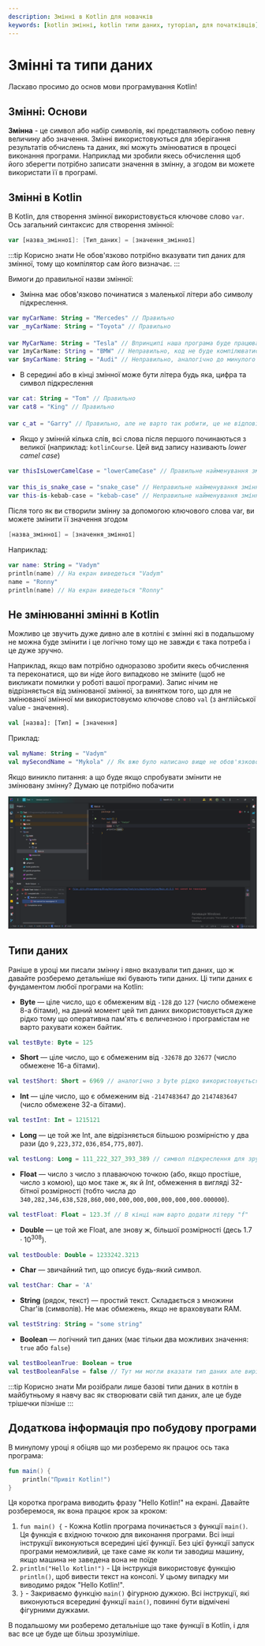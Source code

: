 ```yaml
---
description: Змінні в Kotlin для новачків
keywords: [kotlin змінні, kotlin типи даних, туторіал, для початківців]
---
```


# Змінні та типи даних

Ласкаво просимо до основ мови програмування Kotlin!

## Змінні: Основи
**Змінна** - це символ або набір символів, які представляють собою певну величину або значення. Змінні використовуються для зберігання результатів обчислень та даних, які можуть змінюватися в процесі виконання програми. Наприклад ми зробили якесь обчислення щоб його зберегти потрібно записати значення в змінну, а згодом ви можете використати її в програмі.

## Змінні в Kotlin
В Kotlin, для створення змінної використовується ключове слово `var`. Ось загальний синтаксис для створення змінної:

```kotlin
var [назва_змінної]: [Тип_даних] = [значення_змінної]
```

:::tip Корисно знати
Не обов'язково потрібно вказувати тип даних для змінної, тому що компілятор сам його визначає.
:::

Вимоги до правильної назви змінної:
* Змінна має обов'язково починатися з маленької літери або символу підкреслення.
```kotlin
var myCarName: String = "Mercedes" // Правильно
var _myCarName: String = "Toyota" // Правильно

var MyCarName: String = "Tesla" // Впринципі наша програма буде працювати, але дуже не рекомендується називати змінну з великої літери
var 1myCarName: String = "BMW" // Неправильно, код не буде компілюватися, і наша програма не зможе працювати
var $myCarName: String = "Audi" // Неправильно, аналогічно до минулого запису, тому що будь-який спецільний символ крім символа "_" не може бути на початку змінної
```
* В середині або в кінці змінної може бути літера будь яка, цифра та символ підкреслення
```kotlin
var cat: String = "Tom" // Правильно
var cat8 = "King" // Правильно

var c_at = "Garry" // Правильно, але не варто так робити, це не відповідає стилю написання коду на Kotlin
```
* Якщо у змінній кілька слів, всі слова після першого починаються з великої (наприклад: `kotlinCourse`. Цей вид запису називають *lower camel case*)
```kotlin
var thisIsLowerCamelCase = "lowerCameCase" // Правильне найменування змінних в яких декілька слів

var this_is_snake_case = "snake_case" // Неправильне найменування змінної, воно буде працювати але так робити не варто
var this-is-kebab-case = "kebab-case" // Неправильне найменування змінної, це не буде працювати, буде помилка на стадії компліляції програми
```

Після того як ви створили змінну за допомогою ключового слова var, ви можете змінити її значення згодом
```kotlin
[назва_змінної] = [значення_змінної]
```
Наприклад:
```kotlin
var name: String = "Vadym" 
println(name) // На екран виведеться "Vadym"
name = "Ronny"
println(name) // На екран виведеться "Ronny"
```

## Не змінюванні змінні в Kotlin
Можливо це звучить дуже дивно але в котліні є змінні які в подальшому не можна буде змінити і це логічно тому що не завжди є така потреба і це дуже зручно.

Наприклад, якщо вам потрібно одноразово зробити якесь обчислення та переконатися, що ви ніде його випадково не зміните (щоб не викликати помилки у роботі вашої програми).
Запис нічим не відрізняється від змінюваної змінної, за винятком того, що для не змінюваної змінної ми використовуємо ключове слово `val` (з англійської value - значення).

```kotlin
val [назва]: [Тип] = [значення]
```

Приклад:
```kotlin
val myName: String = "Vadym"
val mySecondName = "Mykola" // Як вже було написано вище не обов'язково вказувати тип даних для змінної
```

Якщо виникло питання: а що буде якщо спробувати змінити не змінювану змінну? Думаю це потрібно побачити

![Результат змінювання незмінюванної змінної](images/variables_try_change_val.png)

## Типи даних
Раніше в уроці ми писали змінну і явно вказували тип даних, що ж давайте розберемо детальніше які бувають типи даних. Ці типи даних є фундаментом любої програми на Kotlin:
- **Byte** — ціле число, що є обмеженим від  `-128` до `127` (число обмежене 8-а бітами), на даний момент цей тип даних використовується дуже рідко тому що оперативна пам'ять є величезною і програмістам не варто рахувати кожен байтик.
```kotlin
val testByte: Byte = 125
```
- **Short** — ціле число, що є обмеженим від  `-32678` до `32677` (число обмежене 16-а бітами).
```kotlin
val testShort: Short = 6969 // аналогічно з byte рідко використовується
```
- **Int** — ціле число, що є обмеженим від  `-2147483647` до `2147483647` (число обмежене 32-а бітами).
```kotlin
val testInt: Int = 1215121
```
- **Long** — це той же Int, але відрізняється більшою розмірністю у два рази (до `9,223,372,036,854,775,807`).
```kotlin
val testLong: Long = 111_222_327_393_389 // символ підкреслення для зручності просто, без нього буде такий самий результат
```
- **Float** — число з число з плаваючою точкою (або, якщо простіше,  число з комою), що моє таке ж, як й *Int*, обмеження в вигляді 32-бітної розмірності (тобто числа до `340,282,346,638,528,860,000,000,000,000,000,000,000.000000`).
```kotlin
val testFloat: Float = 123.3f // В кінці нам варто додати літеру "f"
```
- **Double** — це той же Float, але знову ж, більшої розмірності (десь $1.7 \cdot 10^{308}$).
```kotlin
val testDouble: Double = 1233242.3213
```
- **Char** — звичайний тип, що описує будь-який символ.
```kotlin
val testChar: Char = 'A'
```
- **String** (рядок, текст) — простий текст. Складається з множини Char'ів (символів). Не має обмежень, якщо не враховувати 
RAM.
```kotlin
val testString: String = "some string"
```
- **Boolean** — логічний тип даних (має тільки два можливих значення: `true` або `false`)
```kotlin
val testBooleanTrue: Boolean = true
val testBooleanFalse = false // Тут ми могли вказати тип даних але вирішив нагадати що це робити не обов'язково
```

:::tip Корисно знати
Ми розібрали лише базові типи даних в котлін в майбутньому я навчу вас як створювати свій тип даних, але це буде трішечки пізніше
:::


## Додаткова інформація про побудову програми
В минулому уроці я обіцяв що ми розберемо як працює ось така програма:
```kotlin
fun main() {
    println("Привіт Kotlin!")
}
```
Ця коротка програма виводить фразу "Hello Kotlin!" на екрані. Давайте розберемося, як вона працює крок за кроком:

1. `fun main() {` - Кожна Kotlin програма починається з функції `main()`. Ця функція є вхідною точкою для виконання програми. Всі інші інструкції виконуються всередині цієї функції. Без цієї функції запуск програми неможливий, це таке саме як коли ти заводиш машину, якщо машина не заведена вона не поїде
2. `println("Hello Kotlin!")` - Ця інструкція використовує функцію `println()`, щоб вивести текст на консолі. У цьому випадку ми виводимо рядок "Hello Kotlin!".
3. `}` - Закриваємо функцію `main()` фігурною дужкою. Всі інструкції, які виконуються всередині функції `main()`, повинні бути відмічені фігурними дужками.

В подальшому ми розберемо детальніше що таке функції в Kotlin, і для вас все це буде ще більш зрозуміліше.